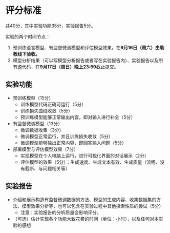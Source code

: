 # 评分标准

共40分，其中实验功能35分，实验报告5分。

实验的两个时间节点：

1. 预训练语言模型、有监督微调模型和评估模型效果，在**9月16日（周六）由助教线下验收。**
2. 模型分析结果（可以写模型分析报告或者写在实验报告内）、实验报告以及所有源代码，在**9月17日（周日）晚上23:59**截止提交。

## 实验功能

* 预训练模型（15分）
  * 训练模型代码正确可运行（5分）
  * 训练损失曲线收敛（5分）
  * 预训练模型能够正常输出内容，即对输入进行补全（5分）
* 有监督微调模型（13分）
  * 微调数据收集（3分）
  * 微调模型正常运行，并且训练损失收敛（5分）
  * 微调模型能够输出正常内容，即回答输入问题（5分）
* 部署模型与评估模型效果（7分）
    * 实现模型在个人电脑上运行，进行可视化界面的对话展示（2分）
    * 评估模型的效果（5分）：生成速度、生成文本有效、生成质量（流畅、没有截断、与问题相关等）
## 实验报告

* 介绍和展示构造有监督微调数据的方法、模型的生成内容、收集数据集的方法、模型效果分析等，也可以包含在实验过程中其他探索性质的尝试（5分）
    * 注意：实验报告的分析质量会影响评分。
* （可选）估计实现各个功能大致花费的时间（单位：小时），以及任何对本实验的感想
